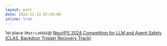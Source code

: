 ```yaml
---
layout: post
date: 2024-11-13 07:59:00
inline: true
---
```


1st place (`Matrix666`)@ [NeurIPS 2024 Competition for LLM and Agent Safety (CLAS, Backdoor Trigger Recovery Track)](https://www.llmagentsafetycomp24.com/leaderboards/)
